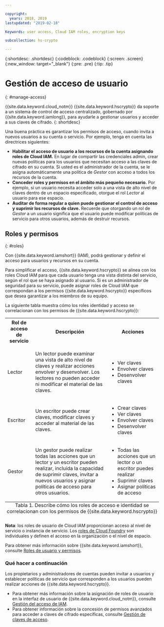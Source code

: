 ```yaml
---

copyright:
  years: 2018, 2019
lastupdated: "2019-02-18"

Keywords: user access, Cloud IAM roles, encryption keys

subcollection: hs-crypto

---
```


{:shortdesc: .shortdesc}
{:codeblock: .codeblock}
{:screen: .screen}
{:new_window: target="_blank"}
{:pre: .pre}
{:tip: .tip}

# Gestión de acceso de usuario
{: #manage-access}

{{site.data.keyword.cloud_notm}} {{site.data.keyword.hscrypto}} da soporte a un sistema de control de acceso centralizado, gobernado por {{site.data.keyword.iamlong}}, para ayudarle a gestionar usuarios y acceder a sus claves de cifrado.
{: shortdesc}

Una buena práctica es garantizar los permisos de acceso, cuando invita a nuevos usuarios a su cuenta o servicio. Por ejemplo, tenga en cuenta las directrices siguientes:

- **Habilitar el acceso de usuario a los recursos de la cuenta asignando roles de Cloud IAM.**
    En lugar de compartir las credenciales admin, crear nuevas políticas para los usuarios que necesitan acceso a las claves de cifrado en su cuenta. Si usted es el administrador de la cuenta, se le asigna automáticamente una política de _Gestor_ con acceso a todos los recursos de la cuenta.
- **Conceder roles y permisos en el ámbito más pequeño necesario.**
    Por ejemplo, si un usuario necesita acceder solo a una vista de alto nivel de claves dentro de un espacio especificado, otorgue el rol _Lector_ al usuario para ese espacio.
- **Auditar de forma regular a quien puede gestionar el control de acceso y suprimir los recursos de clave.**
    Recuerde que otorgando un rol de _Gestor_ a un usuario significa que el usuario puede modificar políticas de servicio para otros usuarios, además de destruir recursos.

## Roles y permisos
{: #roles}

Con {{site.data.keyword.iamshort}} (IAM), podrá gestionar y definir el acceso para usuarios y recursos en su cuenta.

Para simplificar el acceso, {{site.data.keyword.hscrypto}} se alinea con los roles Cloud IAM para que cada usuario tenga una vista distinta del servicio, según el rol que se haya asignado al usuario. Si es un administrador de seguridad para su servicio, puede asignar roles de Cloud IAM que correspondan a los permisos {{site.data.keyword.hscrypto}} específicos que desea garantizar a los miembros de su equipo.

La siguiente tabla muestra cómo los roles identidad y acceso se correlacionan con los permisos de {{site.data.keyword.hscrypto}}:
<table>
  <tr>
    <th>Rol de acceso de servicio</th>
    <th>Descripción</th>
    <th>Acciones</th>
  </tr>
  <tr>
    <td><p>Lector</p></td>
    <td><p>Un lector puede examinar una vista de alto nivel de claves y realizar acciones envolver y desenvolver. Los lectores no pueden acceder ni modificar el material de las claves.</p></td>
    <td>
      <p>
        <ul>
          <li>Ver claves</li>
          <li>Envolver claves</li>
          <li>Desenvolver claves</li>
        </ul>
      </p>
    </td>
  </tr>
  <tr>
    <td><p>Escritor</p></td>
    <td><p>Un escritor puede crear claves, modificar claves y acceder al material de las claves.</p></td>
    <td>
      <p>
        <ul>
          <li>Crear claves</li>
          <li>Ver claves</li>
          <li>Envolver claves</li>
          <li>Desenvolver claves</li>
        </ul>
      </p>
    </td>
  </tr>
  <tr>
    <td><p>Gestor</p></td>
    <td><p>Un gestor puede realizar todas las acciones que un lector y un escritor pueden realizar, incluida la capacidad de suprimir claves, invitar a nuevos usuarios y asignar políticas de acceso para otros usuarios.</p></td>
    <td>
      <p>
        <ul>
          <li>Todas las acciones que un lector o un escritor puedes realizar</li>
          <li>Suprimir claves</li>
          <li>Asignar políticas de acceso</li>
        </ul>
      </p>
    </td>
  </tr>
  <caption style="caption-side:bottom;">Tabla 1. Describe cómo los roles de acceso e identidad se correlacionan con los permisos de {{site.data.keyword.hscrypto}}</caption>
</table>

**Nota**: los roles de usuario de Cloud IAM proporcionan acceso al nivel de servicio o instancia de servicio. Los [roles de Cloud Foundry](/docs/iam/cfaccess.html) son individuales y definen el acceso en la organización o el nivel de espacio.

Para obtener más información sobre {{site.data.keyword.iamshort}}, consulte [Roles de usuario y permisos](/docs/iam/users_roles.html#userroles).

### Qué hacer a continuación

Los propietarios y administradores de cuentas pueden invitar a usuarios y establecer políticas de servicio que corresponden a los usuarios pueden realizar acciones de {{site.data.keyword.hscrypto}}.

- Para obtener más información sobre la asignación de roles de usuario en la interfaz de usuario de
{{site.data.keyword.cloud_notm}}, consulte [Gestión del acceso de IAM](/docs/iam/mngiam.html).
- Para obtener información sobre la concesión de permisos avanzados para acceder a claves de cifrado específicas, consulte [Gestión de claves de acceso](/docs/services/hs-crypto/manage-access-api.html).
